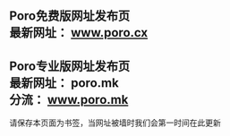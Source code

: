   Poro免费版网址发布页<br>
  最新网址： www.poro.cx<br>
  -----------------------
  Poro专业版网址发布页<br>
  最新网址： poro.mk <br>
  分流： www.poro.mk
---------------------
请保存本页面为书签，当网址被墙时我们会第一时间在此更新
